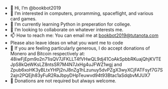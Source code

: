 - 👋 Hi, I’m @bookbot2019
- 👀 I’m interested in computers, proramming, spaceflight, and various card games.
- 🌱 I’m currently learning Python in preperation for college.
- 💞️ I’m looking to collaborate on whatever interests me.
- 📫 How to reach me: You can email me at bookbot2019@tutanota.com
-  Please also leave ideas on what you want me to code
- 👋 If you are feeling particularly generous, I do accept donations of Monero and Bitcoin respectively at:
48iwFjEpm9o2n71isQV7JFKLLT4fVHwQL9dj41CoAkSpbbRKuajQhjKVTEJpS8kQeWKsLZ8ntsSR7M4N7JxHg4uJFWZ1wgj
and
Zpub6xoHK3yBLtxYHPj2nJ8nZg1hLzunuy5dvPZgX3wyXCjFATFsyf7G7S2ajn2PQEjh83yFuR2RaJbpyDHpTeuwvd94t93Btac1aSdqbvMJUX7
- 👋 Donations are not required but always welcome.
